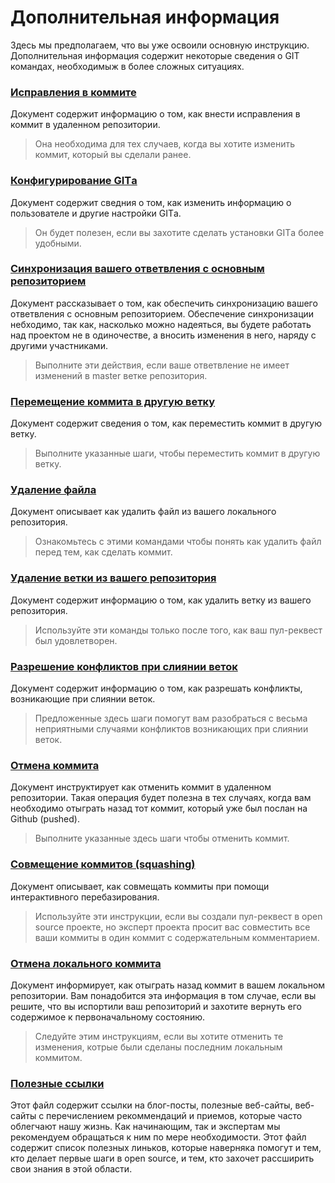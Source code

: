 # Дополнительная информация

Здесь мы предполагаем, что вы уже освоили основную инструкцию. Дополнительная информация содержит некоторые сведения о GIT командах, необходимыж в более сложных ситуациях.

### [Исправления в коммите](amending-a-commit.md)
Документ содержит информацию о том, как внести исправления в коммит в удаленном репозитории.
> Она необходима для тех случаев, когда вы хотите изменить коммит, который вы сделали ранее.

### [Конфигурирование GITа](configuring-git.md)
Документ содержит сведния о том, как изменить информацию о пользователе и другие настройки GITа.
> Он будет полезен, если вы захотите сделать установки GITа более удобными.

### [Синхронизация вашего ответвления с основным репозиторием](keeping-your-fork-synced-with-this-repository.md)
Документ рассказывает о том, как обеспечить синхронизацию вашего ответвления с основным репозиторием. Обеспечение синхронизации небходимо, так как, насколько можно надеяться, вы будете работать над проектом не в одиночестве, а вносить изменения в него, наряду с другими участниками.
> Выполните эти действия, если ваше ответвление не имеет изменений в master ветке репозитория.

### [Перемещение коммита в другую ветку](moving-a-commit-to-a-different-branch.md)
Документ содержит сведения о том, как переместить коммит в другую ветку.
> Выполните указанные шаги, чтобы переместить коммит в другую ветку.

### [Удаление файла](removing-a-file.md)
Документ описывает как удалить файл из вашего локального репозитория.
> Ознакомьтесь с этими командами чтобы понять как удалить файл перед тем, как сделать коммит.

### [Удаление ветки из вашего репозитория](removing-branch-from-your-repository.md)
Документ содержит информацию о том, как удалить ветку из вашего репозитория.
> Используйте эти команды только после того, как ваш пул-реквест был удовлетворен.

### [Разрешение конфликтов при слиянии веток](resolving-merge-conflicts.md)
Документ содержит информацию о том, как разрешать конфликты, возникающие при слиянии веток.
> Предложенные здесь шаги помогут вам разобраться с весьма неприятными случаями конфликтов возникающих при слиянии веток.

### [Отмена коммита](reverting-a-commit.md)
Документ инструктирует как отменить коммит в удаленном репозитории. Такая операция будет полезна в тех случаях, когда вам необходимо отыграть назад тот коммит, который уже был послан на Github (pushed).
> Выполните указанные здесь шаги чтобы отменить коммит.

### [Совмещение коммитов (squashing)](squashing-commits.md)
Документ описывает, как совмещать коммиты при помощи интерактивного перебазирования.
> Используйте эти инструкции, если вы создали пул-реквест в open source проекте, но эксперт проекта просит вас совместить все ваши коммиты в один коммит с содержательным комментарием.

### [Отмена локального коммита](undoing-a-commit.md)
Документ информирует, как отыграть назад коммит в вашем локальном репозитории. Вам понадобится эта информация в том случае, если вы решите, что вы испортили ваш репозиторий и захотите вернуть его содержимое к первоначальному состоянию.
> Следуйте этим инструкциям, если вы хотите отменить те изменения, котрые были сделаны последним локальным коммитом.

### [Полезные ссылки](Useful-links-for-further-learning.md)
Этот файл содержит ссылки на блог-посты, полезные веб-сайты, веб-сайты с перечислением рекоммендаций и приемов, которые часто облегчают нашу жизнь. Как начинающим, так и экспертам мы рекомендуем обращаться к ним по мере необходимости. Этот файл содержит список полезных линьков, которые наверняка помогут и тем, кто делает первые шаги в open source, и тем, кто захочет рассширить свои знания в этой области.
